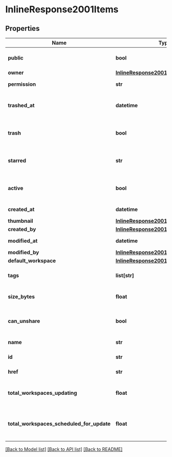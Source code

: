 # InlineResponse2001Items

## Properties
Name | Type | Description | Notes
------------ | ------------- | ------------- | -------------
**public** | **bool** | Whether document is public | 
**owner** | [**InlineResponse2001Owner**](InlineResponse2001Owner.md) |  | 
**permission** | **str** | Onshape internal use | 
**trashed_at** | **datetime** | When document has been trashed | 
**trash** | **bool** | Whether document has been trashed | 
**starred** | **str** | Whether document has been starred | 
**active** | **bool** | Whether a shared document is active | 
**created_at** | **datetime** | Creation date | 
**thumbnail** | [**InlineResponse2001Thumbnail**](InlineResponse2001Thumbnail.md) |  | 
**created_by** | [**InlineResponse2001CreatedBy**](InlineResponse2001CreatedBy.md) |  | 
**modified_at** | **datetime** | Date of last modification | 
**modified_by** | [**InlineResponse2001ModifiedBy**](InlineResponse2001ModifiedBy.md) |  | 
**default_workspace** | [**InlineResponse2001DefaultWorkspace**](InlineResponse2001DefaultWorkspace.md) |  | 
**tags** | **list[str]** | Reserved for future use | 
**size_bytes** | **float** | Size of document in bytes | 
**can_unshare** | **bool** | Whether document can be unshared | 
**name** | **str** | Name of document | 
**id** | **str** | Document ID | 
**href** | **str** | Document URL | 
**total_workspaces_updating** | **float** | Number of workspaces that are updating | 
**total_workspaces_scheduled_for_update** | **float** | Number of workspaces that are scheduled             for updating | 

[[Back to Model list]](../README.md#documentation-for-models) [[Back to API list]](../README.md#documentation-for-api-endpoints) [[Back to README]](../README.md)


